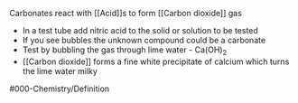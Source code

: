 Carbonates react with [[Acid]]s to form [[Carbon dioxide]] gas

- In a test tube add nitric acid to the solid or solution to be tested
- If you see bubbles the unknown compound could be a carbonate
- Test by bubbling the gas through lime water - Ca(OH)<sub>2</sub> 
- [[Carbon dioxide]] forms a fine white precipitate of calcium which turns the lime water milky

#000-Chemistry/Definition